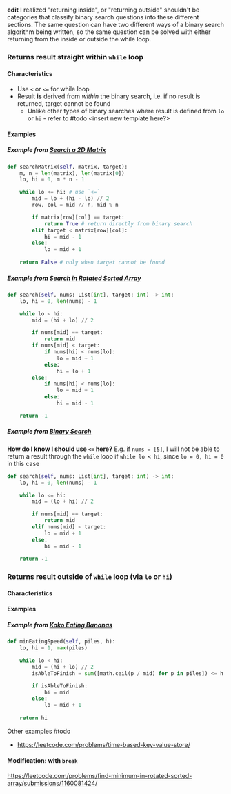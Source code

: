 
```table-of-contents
```

**edit**
I realized "returning inside", or "returning outside" shouldn't be categories that classify binary search questions into these different sections. The same question can have two different ways of a binary search algorithm being written, so the same question can be solved with either returning from the inside or outside the while loop.

### Returns result straight within `while` loop

#### Characteristics
- Use `<` or `<=` for while loop
- Result **is** derived from *within* the binary search, i.e. if no result is returned, target cannot be found
	- Unlike other types of binary searches where result is defined from `lo` or `hi` - refer to #todo <insert new template here?>

#### Examples
##### Example from [Search a 2D Matrix](https://leetcode.com/problems/search-a-2d-matrix/)
```python
def searchMatrix(self, matrix, target):
    m, n = len(matrix), len(matrix[0])
    lo, hi = 0, m * n - 1

    while lo <= hi: # use `<=`
        mid = lo + (hi - lo) // 2
        row, col = mid // n, mid % n

        if matrix[row][col] == target:
            return True # return directly from binary search
        elif target < matrix[row][col]:
            hi = mid - 1
        else:
            lo = mid + 1
    
    return False # only when target cannot be found
```
##### Example from [Search in Rotated Sorted Array](https://leetcode.com/problems/search-in-rotated-sorted-array/)
```python
def search(self, nums: List[int], target: int) -> int:
    lo, hi = 0, len(nums) - 1

    while lo < hi:
        mid = (hi + lo) // 2

        if nums[mid] == target:
            return mid
        if nums[mid] < target:
            if nums[hi] < nums[lo]:
                lo = mid + 1
            else:
                hi = lo + 1
        else:
            if nums[hi] < nums[lo]:
                lo = mid + 1
            else:
                hi = mid - 1

    return -1
```

##### Example from [Binary Search](https://leetcode.com/problems/binary-search/)

**How do I know I should use `<=` here?**
E.g. if `nums = [5]`, I will not be able to return a result through the `while` loop if `while lo < hi`, since `lo = 0, hi = 0` in this case

```python
def search(self, nums: List[int], target: int) -> int:
	lo, hi = 0, len(nums) - 1

	while lo <= hi:
		mid = (lo + hi) // 2

		if nums[mid] == target:
			return mid
		elif nums[mid] < target:
			lo = mid + 1
		else:
			hi = mid - 1
	
	return -1
```

### Returns result outside of `while` loop (via `lo` or `hi`)
#### Characteristics


#### Examples
##### Example from [Koko Eating Bananas](https://leetcode.com/problems/koko-eating-bananas/)
```python
def minEatingSpeed(self, piles, h):
    lo, hi = 1, max(piles)

    while lo < hi:
        mid = (hi + lo) // 2
        isAbleToFinish = sum([math.ceil(p / mid) for p in piles]) <= h

        if isAbleToFinish:
            hi = mid
        else:
            lo = mid + 1
    
    return hi
```

Other examples #todo 
- https://leetcode.com/problems/time-based-key-value-store/

#### Modification: with `break`

https://leetcode.com/problems/find-minimum-in-rotated-sorted-array/submissions/1160081424/